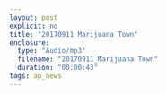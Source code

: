 ```yaml
---
layout: post
explicit: no
title: "20170911 Marijuana Town"
enclosure:
  type: "Audio/mp3"
  filename: "20170911_Marijuana Town"
  duration: "00:00:43"
tags: ap_news
---
```



